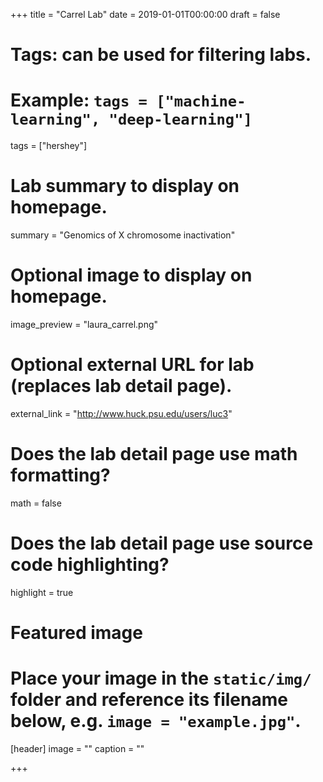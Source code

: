 +++
title = "Carrel Lab"
date = 2019-01-01T00:00:00
draft = false

# Tags: can be used for filtering labs.
# Example: `tags = ["machine-learning", "deep-learning"]`
tags = ["hershey"]

# Lab summary to display on homepage.
summary = "Genomics of X chromosome inactivation"

# Optional image to display on homepage.
image_preview = "laura_carrel.png"

# Optional external URL for lab (replaces lab detail page).
external_link = "http://www.huck.psu.edu/users/luc3"

# Does the lab detail page use math formatting?
math = false

# Does the lab detail page use source code highlighting?
highlight = true

# Featured image
# Place your image in the `static/img/` folder and reference its filename below, e.g. `image = "example.jpg"`.
[header]
image = ""
caption = ""

+++
